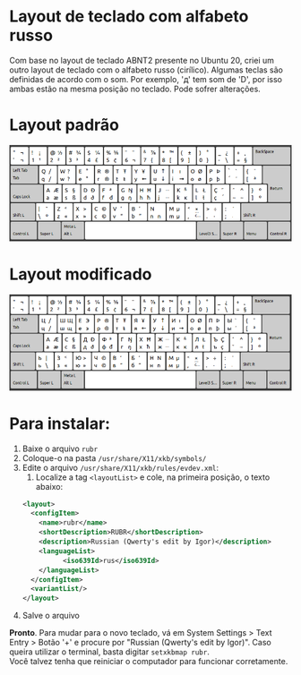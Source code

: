 # Layout de teclado com alfabeto russo
Com base no layout de teclado ABNT2 presente no Ubuntu 20, criei um outro layout de teclado com o alfabeto russo (cirílico).
Algumas teclas são definidas de acordo com o som. Por exemplo, 'д' tem som de 'D', por isso ambas estão na mesma posição no teclado.
Pode sofrer alterações.

# Layout padrão
![](./images/abnt2.png)

# Layout modificado
![](./images/russian.png)

# Para instalar:
1. Baixe o arquivo `rubr`
1. Coloque-o na pasta `/usr/share/X11/xkb/symbols/`
1. Edite o arquivo `/usr/share/X11/xkb/rules/evdev.xml`:
    1. Localize a tag `<layoutList>` e cole, na primeira posição, o texto abaixo:
    ```xml
    <layout>
      <configItem>
        <name>rubr</name>
        <shortDescription>RUBR</shortDescription>
        <description>Russian (Qwerty's edit by Igor)</description>
        <languageList>
              <iso639Id>rus</iso639Id>
        </languageList>
      </configItem>
      <variantList/>
    </layout>
    ```
1. Salve o arquivo

**Pronto**. Para mudar para o novo teclado, vá em System Settings > Text Entry > Botão '+' e procure por "Russian (Qwerty's edit by Igor)". Caso queira utilizar o terminal, basta digitar `setxkbmap rubr`.  
Você talvez tenha que reiniciar o computador para funcionar corretamente.
